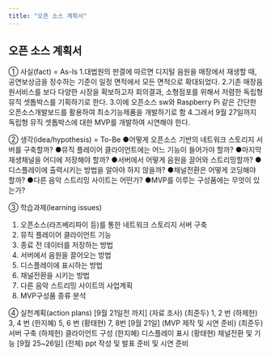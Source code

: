 ```yaml
---
title: "오픈 소스 계획서"
---
```




## 오픈 소스 계획서

① 사실(fact) = As-Is
1.대법원의 판결에 따르면 디지털 음원을 매장에서 재생할 때, 공연보상금을 징수하는 기준이 일정 면적에서 모든 면적으로 확대되었다.
2.기존 매장음원서비스를 보다 다양한 시장을 확보하고자 회의결과, 소형점포를 위해서 저렴한 독립형 뮤직 셋톱박스를 기획하기로 한다.
3.이에 오픈소스 sw와 Raspberry Pi 같은 간단한 오픈소스개발보드를 활용하여 최소기능제품을 개발하기로 함
4.그래서 9월 27일까지 독립형 뮤직 셋톱박스에 대한 MVP를 개발하여 시연해야 한다.

② 생각(idea/hypothesis) = To-Be
●어떻게 오픈소스 기반의 네트워크 스토리지 서버를 구축할까?
●뮤직 플레이어 클라이언트에는 어느 기능이 들어가야 할까?
●마지막 재생채널을 어디에 저장해야 할까?
●서버에서 어떻게 음원을 끌어와 스트리밍할까?
●디스플레이에 출력시키는 방법을 알아야 하지 않을까?
●채널전환은 어떻게 코딩해야 할까?
●다른 음악 스트리밍 사이트는 어떤가?
●MVP를 이루는 구성품에는 무엇이 있는가?

③ 학습과제(learning issues)
1. 오픈소스(라즈베리파이 등)를 통한 네트워크 스토리지 서버 구축
2. 뮤직 플레이어 클라이언트 기능
3. 종료 전 데이터를 저장하는 방법
4. 서버에서 음원을 끌어오는 방법
5. 디스플레이에 표시하는 방법
6. 채널전환을 시키는 방법
7. 다른 음악 스트리밍 사이트의 사업계획
8. MVP구성품 종류 분석

④ 실천계획(action plans)
[9월 21일전 까지]
(자료 조사)
(최준두) 1, 2 번
(하제헌) 3, 4 번
(한지혜) 5, 6 번
(황태현) 7, 8번
[9월 21일]
(MVP 제작 및 시연 준비)
(최준두) 서버 구축
(하제헌) 클라이언트 구성
(한지혜) 디스플레이 표시
(황태현) 채널전환 및 기능
[9월 25~26일]
(전체) ppt 작성 및 발표 준비 및 시연 준비
